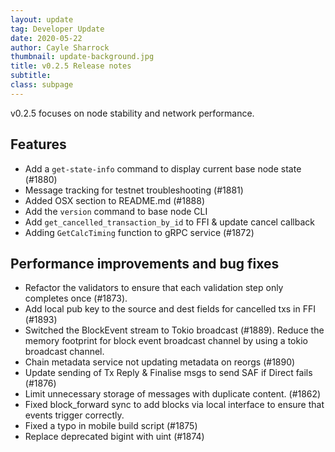 ```yaml
---
layout: update
tag: Developer Update
date: 2020-05-22
author: Cayle Sharrock
thumbnail: update-background.jpg
title: v0.2.5 Release notes
subtitle: 
class: subpage
---
```

v0.2.5 focuses on node stability and network performance.

## Features

* Add a `get-state-info` command to display current base node state (#1880)
* Message tracking for testnet troubleshooting (#1881)
* Added OSX section to README.md (#1888)
* Add the `version` command to base node CLI
* Add `get_cancelled_transaction_by_id` to FFI & update cancel callback
* Adding `GetCalcTiming` function to gRPC service (#1872)

## Performance improvements and bug fixes

* Refactor the validators to ensure that each validation step only completes once (#1873).
* Add local pub key to the source and dest fields for cancelled txs in FFI (#1893)
* Switched the BlockEvent stream to Tokio broadcast (#1889). Reduce the memory footprint for block event broadcast
channel by using a tokio broadcast channel.
* Chain metadata service not updating metadata on reorgs (#1890)
* Update sending of Tx Reply & Finalise msgs to send SAF if Direct fails (#1876)
* Limit unnecessary storage of messages with duplicate content. (#1862)
* Fixed block_forward sync to add blocks via local interface to ensure that events trigger correctly.
* Fixed a typo in mobile build script (#1875)
* Replace deprecated bigint with uint (#1874)